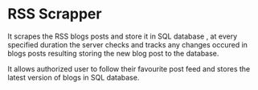 # RSS Scrapper
It scrapes the RSS blogs posts and store it in SQL database , at every specified duration the server checks and tracks any changes occured in blogs posts resulting storing the new blog post to the database.

It allows authorized user to follow their favourite post feed and stores the latest version of blogs in SQL database.
